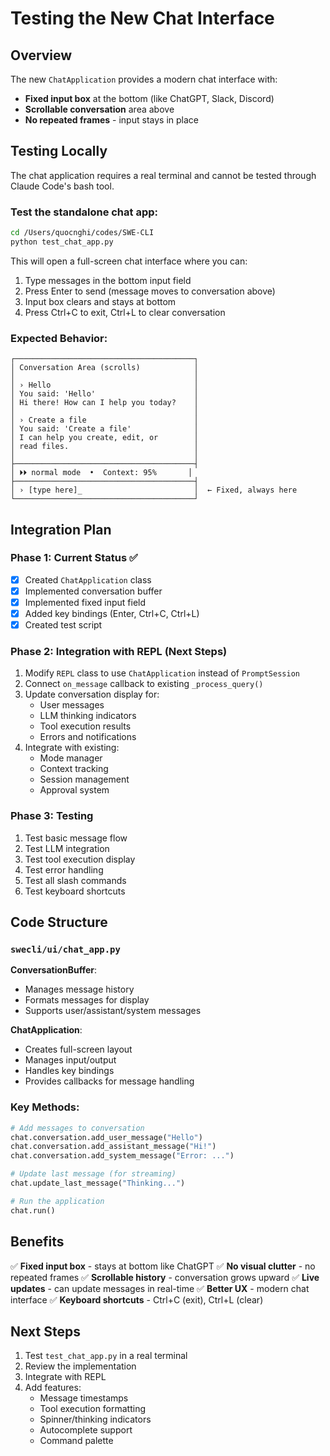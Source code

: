 # Testing the New Chat Interface

## Overview

The new `ChatApplication` provides a modern chat interface with:
- **Fixed input box** at the bottom (like ChatGPT, Slack, Discord)
- **Scrollable conversation** area above
- **No repeated frames** - input stays in place

## Testing Locally

The chat application requires a real terminal and cannot be tested through Claude Code's bash tool.

### Test the standalone chat app:

```bash
cd /Users/quocnghi/codes/SWE-CLI
python test_chat_app.py
```

This will open a full-screen chat interface where you can:
1. Type messages in the bottom input field
2. Press Enter to send (message moves to conversation above)
3. Input box clears and stays at bottom
4. Press Ctrl+C to exit, Ctrl+L to clear conversation

### Expected Behavior:

```
┌────────────────────────────────────────┐
│ Conversation Area (scrolls)            │
│                                        │
│ › Hello                                │
│ You said: 'Hello'                      │
│ Hi there! How can I help you today?    │
│                                        │
│ › Create a file                        │
│ You said: 'Create a file'              │
│ I can help you create, edit, or        │
│ read files.                            │
│                                        │
├────────────────────────────────────────┤
│ ⏵⏵ normal mode  •  Context: 95%       │
├────────────────────────────────────────┤
│ › [type here]_                         │  ← Fixed, always here
└────────────────────────────────────────┘
```

## Integration Plan

### Phase 1: Current Status ✅

- [x] Created `ChatApplication` class
- [x] Implemented conversation buffer
- [x] Implemented fixed input field
- [x] Added key bindings (Enter, Ctrl+C, Ctrl+L)
- [x] Created test script

### Phase 2: Integration with REPL (Next Steps)

1. Modify `REPL` class to use `ChatApplication` instead of `PromptSession`
2. Connect `on_message` callback to existing `_process_query()`
3. Update conversation display for:
   - User messages
   - LLM thinking indicators
   - Tool execution results
   - Errors and notifications
4. Integrate with existing:
   - Mode manager
   - Context tracking
   - Session management
   - Approval system

### Phase 3: Testing

1. Test basic message flow
2. Test LLM integration
3. Test tool execution display
4. Test error handling
5. Test all slash commands
6. Test keyboard shortcuts

## Code Structure

### `swecli/ui/chat_app.py`

**ConversationBuffer**:
- Manages message history
- Formats messages for display
- Supports user/assistant/system messages

**ChatApplication**:
- Creates full-screen layout
- Manages input/output
- Handles key bindings
- Provides callbacks for message handling

### Key Methods:

```python
# Add messages to conversation
chat.conversation.add_user_message("Hello")
chat.conversation.add_assistant_message("Hi!")
chat.conversation.add_system_message("Error: ...")

# Update last message (for streaming)
chat.update_last_message("Thinking...")

# Run the application
chat.run()
```

## Benefits

✅ **Fixed input box** - stays at bottom like ChatGPT
✅ **No visual clutter** - no repeated frames
✅ **Scrollable history** - conversation grows upward
✅ **Live updates** - can update messages in real-time
✅ **Better UX** - modern chat interface
✅ **Keyboard shortcuts** - Ctrl+C (exit), Ctrl+L (clear)

## Next Steps

1. Test `test_chat_app.py` in a real terminal
2. Review the implementation
3. Integrate with REPL
4. Add features:
   - Message timestamps
   - Tool execution formatting
   - Spinner/thinking indicators
   - Autocomplete support
   - Command palette
